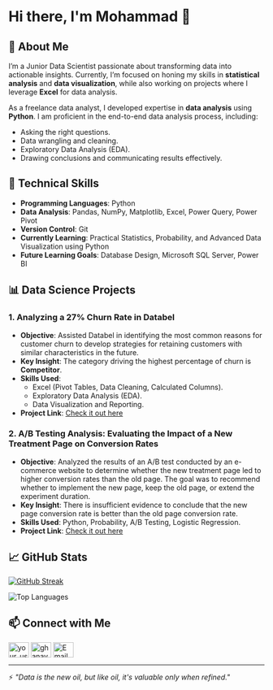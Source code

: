# Hi there, I'm Mohammad 👋  

## 🚀 About Me  
I’m a Junior Data Scientist passionate about transforming data into actionable insights. Currently, I’m focused on honing my skills in **statistical analysis** and **data visualization**, while also working on projects where I leverage **Excel** for data analysis.  

As a freelance data analyst, I developed expertise in **data analysis** using **Python**. I am proficient in the end-to-end data analysis process, including:  
- Asking the right questions.  
- Data wrangling and cleaning.  
- Exploratory Data Analysis (EDA).  
- Drawing conclusions and communicating results effectively.  

## 💼 Technical Skills  
- **Programming Languages**: Python  
- **Data Analysis**: Pandas, NumPy, Matplotlib, Excel, Power Query, Power Pivot  
- **Version Control**: Git  
- **Currently Learning**: Practical Statistics, Probability, and Advanced Data Visualization using Python  
- **Future Learning Goals**: Database Design, Microsoft SQL Server, Power BI  

## 📊 Data Science Projects  

### 1. **Analyzing a 27% Churn Rate in Databel**  
- **Objective**: Assisted Databel in identifying the most common reasons for customer churn to develop strategies for retaining customers with similar characteristics in the future.  
- **Key Insight**: The category driving the highest percentage of churn is **Competitor**.  
- **Skills Used**:  
  - Excel (Pivot Tables, Data Cleaning, Calculated Columns).  
  - Exploratory Data Analysis (EDA).  
  - Data Visualization and Reporting.  
- **Project Link**: [Check it out here](https://github.com/MohammadGhanaym/Data-Analysis-Projects/tree/main/Analyzing%20Customer%20Churn)  

### 2. **A/B Testing Analysis: Evaluating the Impact of a New Treatment Page on Conversion Rates**  
- **Objective**: Analyzed the results of an A/B test conducted by an e-commerce website to determine whether the new treatment page led to higher conversion rates than the old page. The goal was to recommend whether to implement the new page, keep the old page, or extend the experiment duration.  
- **Key Insight**: There is insufficient evidence to conclude that the new page conversion rate is better than the old page conversion rate.  
- **Skills Used**: Python, Probability, A/B Testing, Logistic Regression.  
- **Project Link**: [Check it out here](https://github.com/MohammadGhanaym/Data-Analysis-Projects/tree/main/Analyze_ab_test_results)  
  
## 📈 GitHub Stats
[![GitHub Streak](https://streak-stats.demolab.com?user=MohammadGhanaym)](https://git.io/streak-stats)

![Top Languages](https://github-readme-stats.vercel.app/api/top-langs/?username=mohammadghanaym&layout=compact)

## 📫 Connect with Me
<p align="left">
<a href="https://www.freelancer.com/u/MohammadGhanaym" target="blank"><img align="center" src="https://www.f-cdn.com/assets/main/en/assets/freelancer-logo-light.svg" alt="your_username" height="30" width="40" /></a>
<a href="https://linkedin.com/in/ghanaym" target="blank"><img align="center" src="https://raw.githubusercontent.com/rahuldkjain/github-profile-readme-generator/master/src/images/icons/Social/linked-in-alt.svg" alt="ghanaym" height="30" width="40" /></a>
<a href="mailto:mohammadghanaym01@gmail.com"><img align="center" src="https://raw.githubusercontent.com/rahuldkjain/github-profile-readme-generator/master/src/images/icons/Social/google.svg" alt="Email" height="30" width="40" /></a>
</p>

---
⚡ *"Data is the new oil, but like oil, it's valuable only when refined."*

